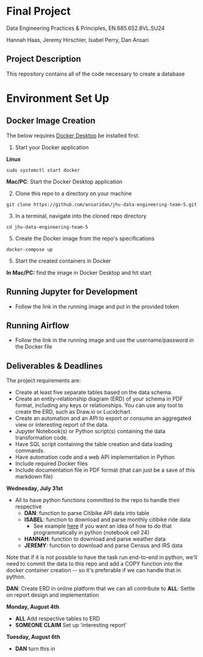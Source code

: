 # Final Project
Data Engineering Practices & Principles, EN.685.652.8VL.SU24

Hannah Haas, Jeremy Hirschler, Isabel Perry, Dan Ansari

## Project Description
This repository contains all of the code necessary to create a database 

# Environment Set Up

## Docker Image Creation
The below requires [Docker Desktop](https://www.docker.com/products/docker-desktop/) be installed first.

1. Start your Docker application

**Linux**
```
sudo systemctl start docker
```
**Mac/PC**: Start the Docker Desktop application

2. Clone this repo to a directory on your machine

```
git clone https://github.com/ansaridan/jhu-data-engineering-team-5.git
```

3. In a terminal, navigate into the cloned repo directory

```
cd jhu-data-engineering-team-5
```

5.  Create the Docker image from the repo's specifications

```
docker-compose up
```
5.   Start the created containers in Docker

**In Mac/PC:** find the image in Docker Desktop and hit start

## Running Jupyter for Development
- Follow the link in the running image and put in the provided token

## Running Airflow
- Follow the link in the running image and use the username/password in the Docker file

## Deliverables & Deadlines

The project requirements are:
- Create at least five separate tables based on the data schema.
- Create an entity-relationship diagram (ERD) of your schema in PDF format, including any
keys or relationships. You can use any tool to create the ERD, such as Draw.io or Lucidchart.
- Create an automation and an API to export or consume an aggregated view or interesting report of the data. 
- Jupyter Notebook(s) or Python script(s) containing the data transformation
code.
- Have SQL script containing the table creation and data loading commands.
- Have automation code and a web API implementation in Python
- Include required Docker files
- Include documentation file in PDF format (that can just be a save of this markdown file)

**Wednesday, July 31st**
- All to have python functions committed to the repo to handle their respective
  - **DAN**: function to parse Citibike API data into table
  - **ISABEL**: function to download and parse monthly citibike ride data
    - See example [here](https://github.com/dfansari/235labs-flask/blob/master/labsAppFramework/citibike/etl.ipynb) if you want an idea of how to do that programmatically in python (notebook cell 24)
  - **HANNAH**: function to download and parse weather data
  - **JEREMY**: function to download and parse Census and IRS data

Note that if it is not possible to have the task run end-to-end in python, we'll need to commit the data to this repo and add a COPY function into the docker container creation -- so it's preferable if we can handle that in python.

**DAN**: Create ERD in online platform that we can all contribute to
**ALL**: Settle on report design and implementation

**Monday, August 4th**
- **ALL** Add respective tables to ERD
- **SOMEONE CLAIM** Set up 'interesting report'

**Tuesday, August 6th**
- **DAN** turn this in
